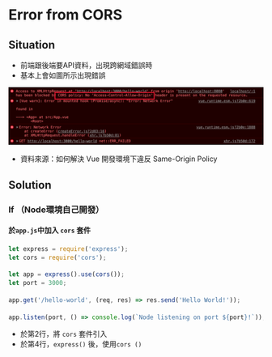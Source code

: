 # Error from CORS

## Situation

* 前端跟後端要API資料，出現跨網域錯誤時 
* 基本上會如圖所示出現錯誤

![](../../.gitbook/assets/cors001.png)

* 資料來源：如何解決 Vue 開發環境下違反 Same-Origin Policy

## Solution

### If （Node環境自己開發）

#### 於`app.js`中加入 `cors` 套件

```javascript
let express = require('express');
let cors = require('cors');

let app = express().use(cors());
let port = 3000;

app.get('/hello-world', (req, res) => res.send('Hello World!'));

app.listen(port, () => console.log(`Node listening on port ${port}!`));
```

* 於第2行，將 `cors` 套件引入 
* 於第4行，`express()` 後，使用`cors ()`

